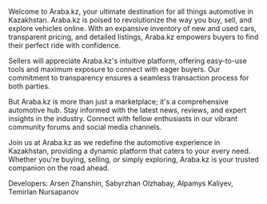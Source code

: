 Welcome to Araba.kz, your ultimate destination for all things automotive in Kazakhstan. Araba.kz is poised to revolutionize the way you buy, sell, and explore vehicles online. With an expansive inventory of new and used cars, transparent pricing, and detailed listings, Araba.kz empowers buyers to find their perfect ride with confidence.

Sellers will appreciate Araba.kz's intuitive platform, offering easy-to-use tools and maximum exposure to connect with eager buyers. Our commitment to transparency ensures a seamless transaction process for both parties.

But Araba.kz is more than just a marketplace; it's a comprehensive automotive hub. Stay informed with the latest news, reviews, and expert insights in the industry. Connect with fellow enthusiasts in our vibrant community forums and social media channels.

Join us at Araba.kz as we redefine the automotive experience in Kazakhstan, providing a dynamic platform that caters to your every need. Whether you're buying, selling, or simply exploring, Araba.kz is your trusted companion on the road ahead.

Developers:
Arsen Zhanshin, Sabyrzhan Olzhabay, Alpamys Kaliyev, Temirlan Nursapanov
